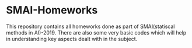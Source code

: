 # SMAI-Homeworks
This repository contains all homeworks done as part of SMAI(statiscal methods in AI)-2019. There are also some very basic codes which will help in understanding key aspects dealt with in the subject.  

